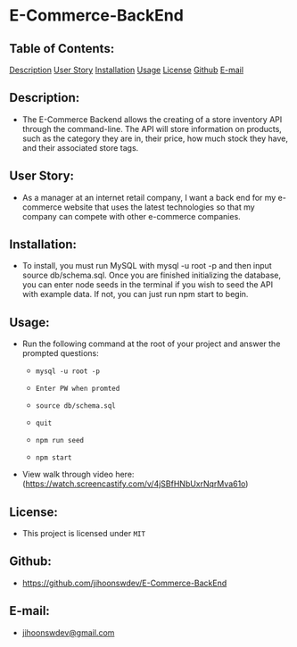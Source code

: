 # E-Commerce-BackEnd

## Table of Contents:
  [Description](#Description)
  [User Story](#UserStory)
  [Installation](#Installation)
  [Usage](#Usage)
  [License](#License)
  [Github](#Github)
  [E-mail](#E-mail)

## Description:
* The E-Commerce Backend allows the creating of a store inventory API through the command-line. The API will store information on products, such as the category they are in, their price, how much stock they have, and their associated store tags.

## User Story:
* As a manager at an internet retail company, I want a back end for my e-commerce website that uses the latest technologies so that my company can compete with other e-commerce companies.

## Installation:
* To install, you must run MySQL with mysql -u root -p and then input source db/schema.sql. Once you are finished initializing the database, you can enter node seeds in the terminal if you wish to seed the API with example data. If not, you can just run npm start to begin.

## Usage:
* Run the following command at the root of your project and answer the prompted questions:

    * `mysql -u root -p`

    * `Enter PW when promted`

    * `source db/schema.sql`

    * `quit`

    * `npm run seed`

    * `npm start`

* View walk through video here: (https://watch.screencastify.com/v/4jSBfHNbUxrNqrMva61o)

## License:
* This project is licensed under `MIT` 

## Github:
* https://github.com/jihoonswdev/E-Commerce-BackEnd

## E-mail:
* jihoonswdev@gmail.com